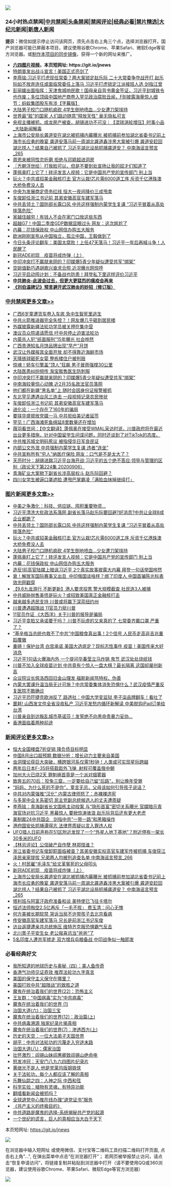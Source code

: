 ![](https://raw.githubusercontent.com/fqnews/bnews/master/64photo/fqnews-qr.jpg)

<div id="tt">
<h3>24小时热点禁闻|<a href="#%E4%B8%AD%E5%85%B1%E7%A6%81%E9%97%BB%E6%9B%B4%E5%A4%9A%E6%96%87%E7%AB%A0">中共禁闻</a>|<a href="#%E5%9B%BE%E7%89%87%E6%96%B0%E9%97%BB%E6%9B%B4%E5%A4%9A%E6%96%87%E7%AB%A0">头条禁闻</a>|<a href="#%E6%96%B0%E9%97%BB%E8%AF%84%E8%AE%BA%E6%9B%B4%E5%A4%9A%E6%96%87%E7%AB%A0">禁闻评论|<a href="#%E5%BF%85%E7%9C%8B%E7%BB%8F%E5%85%B8%E5%A5%BD%E6%96%87">经典必看|<a href="/video.md#%E7%A6%81%E7%89%87%E7%B2%BE%E9%80%89">禁片精选</a>|<a href="https://github.com/fqnews/djy/blob/master/gb/nf1351518.md#1">大纪元新闻</a>|<a href="https://github.com/fqnews/ntdtv/blob/master/gb/prog204.md#1">新唐人新闻</a></h3>
<div><b>提示：</b>微信如提示停止访问该网页，须先点击右上角三个点，选择浏览器打开。国产浏览器可能已屏蔽本项目，建议使用谷歌Chrome、苹果Safari、微软Edge等官方浏览器。或<a href="https://github.com/fqnews/bnews/blob/master/%E5%88%B6%E4%BD%9Cgit%E7%A6%81%E9%97%BB%E9%95%9C%E5%83%8F.md">制作本项目的同步镜像</a>，获得一个新的网址来推广。</div>
<ul>
<li><b><a href="http://d1.bdrive.tk/64.mp4" target="_blank">六四图片视频</a>，本页短网址: https://git.io/jnews</b></li>
<li><a href="/taiwannews/20200907/1392138.md">特朗普发出战斗宣言！美国正式亮剑了</a></li>
<li><a href="/comments/20200907/1392146.md">李燕铭:习近平打虎现任常委？两大案锁定赵乐际 二十大常委争夺战开打 赵乐际如不放弃连任或面临常委任上落马 习近平打虎锁定江派接班人选 剑指江曾</a></li>
<li><a href="/bannedvideo/20200907/1392191.md">彭丽媛出面指挥：天津鬼城响民歌！国母亲自背书黄金签证，习近平封城铁令也作废；多位顶级中国地产商卷入罕见政治腐败丑闻，FBI披露海量惊人细节：蚂蚁集团股东有涉【字幕版】</a></li>
<li><a href="/topimagenews/20200907/1392356.md">大陆男子校门口随机疯砍 4学生倒地喷血…少女遭刀架挟持</a></li>
<li><a href="/funmedia/20200907/1392154.md">世界最“脏”的国家 人们路边随意“释放天性” 毫无隐私可言</a></li>
<li><a href="/bannedvideo/20200907/1392120.md">央视主播被抓，成龙房产被查，胡锡进功不可没｜【混球涡轮增压】时事小品_大陆新闻解毒</a></li>
<li><a href="/comments/20200907/1392469.md">上海市公安局长龚道安在湖北被抓捕内幕曝光 被抓捕前参加湖北省委书记前上海市长应勇的晚宴 龚道安落马前一周湖北龚道鑫涉黑大案被引爆 龚道安赶回湖北捞人？结果自己被抓了 习近平湖北设局抓捕龚道安？ 中南海谣言预言_265</a></li>
<li><a href="/cnnews/20200907/1392259.md">周恩来被同性恋折磨 拒绝与邓颖超进洞房</a></li>
<li><a href="/ssgc/20200907/1392118.md">〖兲朝浮世绘〗打我脸可以，但是不要到处宣扬让我的奴才们知道了</a></li>
<li><a href="/topimagenews/20200907/1392249.md">蓬佩奥盯上它了！转评发言人视频：它是中国共产党的宣传部门 别上当</a></li>
<li><a href="/topimagenews/20200907/1392429.md">玩火？中共或招美金融核打击 官方认栽!芯片需6000道工序 斥资千亿港珠澳大桥免费没人去</a></li>
<li><a href="/headline/20200907/1392362.md">中央为发展商定债务红线 恒大一夜间降价三成甩卖</a></li>
<li><a href="/cbnews/20200907/1392292.md">车俊卸任浙江书记前 其弟安徽高官车建军落马</a></li>
<li><a href="/topimagenews/20200907/1392476.md">中共丢领土？国防部长露口风 中共这样强制内蒙学生复课 “习近平冒着从高处摔落危险”</a></li>
<li><a href="/lifebaike/20200907/1392334.md">家越住越穷！有钱人不会在家门口放这些东西</a></li>
<li><a href="/finance/20200907/1392382.md">超越G7！中国二季度GDP数据显眼过头 网友：这次尴尬了</a></li>
<li><a href="/topimagenews/20200907/1392139.md">内幕：花钱保政权 中山网信办购五大服务</a></li>
<li><a href="/bannedvideo/20200907/1392257.md">欧洲刚刚宣布从中国独立，孤立中国，王毅做到了</a></li>
<li><a href="/bannedvideo/20200907/1392284.md">今日头条评论翻车：美国太腐败！上任47天落马！习近平一年后再喊斗争！人民醒了</a></li>
<li><a href="/comments/20200907/1392470.md">新冠ADE初现　疫苗将成炸弹（上）</a></li>
<li><a href="/cbnews/20200907/1392330.md">中印冲突打不赢就来阴的？印媒爆5青少年疑似遭受共军“绑架”</a></li>
<li><a href="/yule/20200907/1392159.md">空姐值勤巧遇胡歌兴奋求合照 近况曝光网惊呼</a></li>
<li><a href="/bannedvideo/20200907/1392121.md">习近平启动囤计划：不备战也防患！拜登私下里这样评价习近平</a></li>
<li><b><a href="/comments/20200211/1275071.md" target="_blank">中共肺炎-此波会过去，但更大更猛烈的瘟疫会再来</a></b></li>
<li><b><a href="/comments/20200207/1272816.md" target="_blank">《刘伯温碑记》预言避开武汉肺炎的妙招（修订版）</a></b></li>
</ul>
</div>

<div class="catlist">
<h3><a href="/cbnews/" target="_blank">中共禁闻</a><span><a href="/cbnews/" target="_blank" rel="nofollow">更多文章>></a></span></h3>
<ul>
<li><a href="/cbnews/20200908/1392608.md" target="_blank">广西6岁童遭货车卷入车底 急中生智死里逃生</a></li>
<li><a href="/cbnews/20200908/1392607.md" target="_blank">中共火箭推进器完全失控？！网友爆几乎砸到居民楼</a></li>
<li><a href="/cbnews/20200907/1392561.md" target="_blank">外媒披露新疆法轮功学员被关押在集中营</a></li>
<li><a href="/cbnews/20200907/1392491.md" target="_blank">澳议员众院递请愿信 吁中共停止迫害法轮功</a></li>
<li><a href="/cbnews/20200907/1392432.md" target="_blank">内蒙杀人犯“纸面服刑”15年曝光 社会哗然</a></li>
<li><a href="/cbnews/20200907/1392431.md" target="_blank">广西贵港知名月饼品牌出现“早产”月饼</a></li>
<li><a href="/cbnews/20200907/1392430.md" target="_blank">武汉让外媒报其全面开放 却不得靠近海鲜市场</a></li>
<li><a href="/cbnews/20200907/1392392.md" target="_blank">天降铁球砸死女婴 整栋楼住户被判赔</a></li>
<li><a href="/cbnews/20200907/1392373.md" target="_blank">惊魂！轿车引擎盖“顶人”狂飙 男子冒雨强撑30公里</a></li>
<li><a href="/cbnews/20200907/1392359.md" target="_blank">大陆医患纠纷频传 淘宝贩售医生防刺服</a></li>
<li><a href="/cbnews/20200907/1392330.md" target="_blank">中印冲突打不赢就来阴的？印媒爆5青少年疑似遭受共军“绑架”</a></li>
<li><a href="/cbnews/20200907/1392329.md" target="_blank">中南海较量惊心动魄 近2月35名政法官员落网</a></li>
<li><a href="/cbnews/20200907/1392309.md" target="_blank">他们都在新疆“黑名单”上 随时会因身份证报警被抓</a></li>
<li><a href="/cbnews/20200907/1392308.md" target="_blank">东北罕见遭遇台风三连击 一段视频记录农民惨状</a></li>
<li><a href="/cbnews/20200907/1392292.md" target="_blank">车俊卸任浙江书记前 其弟安徽高官车建军落马</a></li>
<li><a href="/comments/20200907/1392278.md" target="_blank">进化论：一个存在了160年的骗局</a></li>
<li><a href="/cbnews/20200907/1392277.md" target="_blank">要挟华盛顿放党媒一马 中共拒给美记者延签</a></li>
<li><a href="/cbnews/20200907/1392276.md" target="_blank">罕见！广西海滩死鱼绵延8里数量还在增加</a></li>
<li><a href="/cbnews/20200907/1392275.md" target="_blank">薇羽看世间：【中文翻译】蓬佩奥在接受WMAL采访时说，川普政府将在最近出台更多措施，针对中国留学生间谍问题，同时还谈到了对TikTok的态度。</a></li>
<li><a href="/cbnews/20200907/1392250.md" target="_blank">中共推苏城文明码惹议 被指侵华日军良民证</a></li>
<li><a href="/cbnews/20200907/1392231.md" target="_blank">内部公文外泄 中共强制内蒙学生复课 违者“连坐”</a></li>
<li><a href="/cbnews/20200907/1392201.md" target="_blank">中共宣称所有“穷人”纳医疗保险 网友：口气是不是太大了？</a></li>
<li><a href="/cbnews/20200907/1392200.md" target="_blank">天亮时分：胡锡进踹习近平台海开战;习近平的五个绝不答应;领导与管理的区别（政论天下第224集 20200906）</a></li>
<li><a href="/cbnews/20200907/1392181.md" target="_blank">青海矿业大案掀下副省长涉高层权斗 赵乐际回避？</a></li>
<li><a href="/cbnews/20200907/1392151.md" target="_blank">四川女学生被逼口罩遮脸 遭甩巴掌霸凌「满脸血抹掉继续打」</a></li>

</ul>
</div>
<div class="catlist">
<h3><a href="/topimagenews/" target="_blank">图片新闻</a><span><a href="/topimagenews/" target="_blank" rel="nofollow">更多文章>></a></span></h3>
<ul>
<li><a href="/topimagenews/20200908/1392592.md" target="_blank">中美之争激化：科技、供应链、囤积重要物资…</a></li>
<li><a href="/topimagenews/20200907/1392571.md" target="_blank">习近平清洗大批政法系落网 副省长落马赵乐际要回避?好消息?中共让全球8成企业都跪了</a></li>
<li><a href="/topimagenews/20200907/1392476.md" target="_blank">中共丢领土？国防部长露口风 中共这样强制内蒙学生复课 “习近平冒着从高处摔落危险”</a></li>
<li><a href="/topimagenews/20200907/1392429.md" target="_blank">玩火？中共或招美金融核打击 官方认栽!芯片需6000道工序 斥资千亿港珠澳大桥免费没人去</a></li>
<li><a href="/topimagenews/20200907/1392356.md" target="_blank">大陆男子校门口随机疯砍 4学生倒地喷血…少女遭刀架挟持</a></li>
<li><a href="/topimagenews/20200907/1392249.md" target="_blank">蓬佩奥盯上它了！转评发言人视频：它是中国共产党的宣传部门 别上当</a></li>
<li><a href="/topimagenews/20200907/1392139.md" target="_blank">内幕：花钱保政权 中山网信办购五大服务</a></li>
<li><a href="/topimagenews/20200906/1392072.md" target="_blank">造反!前高官陆媒上暗讽习近平 2个真实故事披露大内幕 拜登一句话举国哗然</a></li>
<li><a href="/topimagenews/20200906/1391995.md" target="_blank">衰！解放军国际赛事又出丑  中印俄国谈啥样？绑了印度人 中国首骗陈光标表效忠网戳穿</a></li>
<li><a href="/topimagenews/20200906/1391905.md" target="_blank">【9.6九龙游行 不断更新】港人要求投票 警大规模截查 社民连3人被捕</a></li>
<li><a href="/topimagenews/20200906/1391878.md" target="_blank">中共威胁抛售美债是玩火？或招致美国真正金融核打击</a></li>
<li><a href="/topimagenews/20200906/1391824.md" target="_blank">越来越多选民支持 川普或将赢下深蓝纽约州</a></li>
<li><a href="/topimagenews/20200906/1391823.md" target="_blank">川普遭遇超限战 11官员力挺川普</a></li>
<li><a href="/topimagenews/20200906/1391807.md" target="_blank">11官员作证 《大西洋》关于川普的报导是骗局</a></li>
<li><a href="/topimagenews/20200905/1391560.md" target="_blank">习近平变脸又承诺要干吗？ 川普不玩虚的又来真的了 七常委齐戴口罩 严重了？</a></li>
<li><a href="/topimagenews/20200905/1391493.md" target="_blank">“基辛格当总统也救不了中共”中国粮食真出事！2个信号 人民币走高非吉兆重蹈覆辙</a></li>
<li><a href="/topimagenews/20200904/1391051.md" target="_blank">重磅！保护台湾 白宫承诺 美国大选底定？现标志性事件 疫苗！美国传来大好消息</a></li>
<li><a href="/topimagenews/20200904/1391029.md" target="_blank">习近平1句话火爆海内外 一个提问华春莹立马炸锅 鬼节 武汉处处烧纸钱</a></li>
<li><a href="/topimagenews/20200903/1390470.md" target="_blank">川普不加入全球疫苗计划 中共竟有个惊人一盘大棋？最长隔离 这国却屡创新高</a></li>
<li><a href="/topimagenews/20200903/1390075.md" target="_blank">众议院议长佩洛西回旧金山理发 福斯新闻骂特权、伪善</a></li>
<li><a href="/topimagenews/20200902/1389953.md" target="_blank">内蒙大罢课升温当局无计可施？中共常委集体消失恐惧什么？武汉疫情严重反复医院不敢确诊</a></li>
<li><a href="/topimagenews/20200902/1389888.md" target="_blank">习近平恐吓捷克欧洲反了 路透社：中国大学变监狱 李子柒品牌翻车！看吐了</a></li>
<li><a href="/topimagenews/20200902/1389840.md" target="_blank">噩耗! 山西发文件全省没收私产 习近平发愁内循环新解读 中美脱钩iPad订单给台湾</a></li>
<li><a href="/topimagenews/20200902/1389762.md" target="_blank">川普亲自到访叛乱城市基诺莎！发誓绝不向黑命贵暴力妥协…</a></li>
<li><a href="/comments/20200902/1389663.md" target="_blank">香港面临着两种前途</a></li>

</ul>
</div>
<div class="catlist">
<h3><a href="/comments/" target="_blank">新闻评论</a><span><a href="/comments/" target="_blank" rel="nofollow">更多文章>></a></span></h3>
<ul>
<li><a href="/comments/20200908/1392636.md" target="_blank">恒大全国楼盘7折促销 降负债目标明显</a></li>
<li><a href="/comments/20200908/1392621.md" target="_blank">中国8月出口超预期 数据分析：增长动力主要来自美国</a></li>
<li><a href="/comments/20200908/1392597.md" target="_blank">虫洞理论获巨大突破，横跨银河系仅需1秒钟！人类或可实现星际跨越</a></li>
<li><a href="/comments/20200908/1392596.md" target="_blank">两年后日本F-35将搭载距外飞弹  射程可覆盖俄中朝</a></li>
<li><a href="/comments/20200908/1392588.md" target="_blank">加州大火已烧2天 罪魁祸首竟是一个派对烟雾器</a></li>
<li><a href="/comments/20200908/1392587.md" target="_blank">致奔五的70后：狡兔三窟，一定要给自己留“后路”，别让晚年受罪</a></li>
<li><a href="/comments/20200908/1392586.md" target="_blank">“妈妈，为什么死的不是你”，童言无忌，父母该如何引导孩子说话？</a></li>
<li><a href="/comments/20200908/1392576.md" target="_blank">中共对内蒙强推“汉化” 内蒙古律师怒了：赤裸裸违宪</a></li>
<li><a href="/comments/20200908/1392575.md" target="_blank">与多家中企关系密切 民主党副总统候选人的丈夫遭质疑</a></li>
<li><a href="/comments/20200907/1392562.md" target="_blank">李燕铭：青海副省长文国栋主动投案 与“隐形首富”密切关系曝光 官媒暗示青海官场对抗习近平 黑幕惊人 要掀惊涛骇浪 赵乐际背后还有更大老虎</a></li>
<li><a href="/comments/20200907/1392560.md" target="_blank">美制裁24中共国企   剑指中共“一带一路“和黑箱操作</a></li>
<li><a href="/comments/20200907/1392541.md" target="_blank">港府国安处抓捕谭得志 法律界质疑以言入罪违人权</a></li>
<li><a href="/comments/20200907/1392540.md" target="_blank">UFO猎人日前声称在51区附近发现了一个“外星人地下基地”？附近停有一架长30多米的UFO</a></li>
<li><a href="/comments/20200907/1392509.md" target="_blank">【林忌评论】公信破产自作孽 林郑怪谁？</a></li>
<li><a href="/comments/20200907/1392496.md" target="_blank">浙江省委书记车俊卸职面临被查？其弟安徽实权高官车建军传被抓捕 车俊获江泽民亲家提拔 兄弟两人均被列追查名单 中南海谣言预言_266</a></li>
<li><a href="/comments/20200907/1392479.md" target="_blank">火！村民雇“毛泽东”给文革冤死的父母叩头</a></li>
<li><a href="/comments/20200907/1392470.md" target="_blank">新冠ADE初现　疫苗将成炸弹（上）</a></li>
<li><a href="/comments/20200907/1392469.md" target="_blank">上海市公安局长龚道安在湖北被抓捕内幕曝光 被抓捕前参加湖北省委书记前上海市长应勇的晚宴 龚道安落马前一周湖北龚道鑫涉黑大案被引爆 龚道安赶回湖北捞人？结果自己被抓了 习近平湖北设局抓捕龚道安？ 中南海谣言预言_265</a></li>
<li><a href="/comments/20200907/1392386.md" target="_blank">塔利班与阿富汗政府准备和谈 美特使已飞往卡塔尔</a></li>
<li><a href="/comments/20200907/1392385.md" target="_blank">恒述法师掏空2.5亿再斥「一毛不拔」 费玉清：问心无愧</a></li>
<li><a href="/comments/20200907/1392376.md" target="_blank">何方美被长期软禁 哭诉当局不许带孩子去北京看病</a></li>
<li><a href="/comments/20200907/1392375.md" target="_blank">传安徽高官车建军落马 兄长是前浙江书记车俊</a></li>
<li><a href="/comments/20200907/1392367.md" target="_blank">访台返捷遭亲共总统施压 维特齐克服恐惧霸气反击</a></li>
<li><a href="/comments/20200907/1392366.md" target="_blank">北川景子平安生女 老公报喜讯当”爸爸“了</a></li>
<li><a href="/comments/20200907/1392355.md" target="_blank">5名印度人遭共军掳走 双方增兵屯粮备战 中印战争似一触即发</a></li>

</ul>
</div>

<div class="catlist">
<h3>必看经典好文</h3>
<ul>
<li><a href="/tculture/xiulian/20170729/799172.md" target="_blank">我所知道的地球历史与奥秘（四）：美人鱼传奇</a></li>
<li><a href="/comments/20200517/1330064.md" target="_blank">香港气功师见证奇效 推荐法轮功九字真言</a></li>
<li><a href="/lifebaike/20200520/1331379.md" target="_blank">美国的保守主义保守在哪里？</a></li>
<li><a href="/comments/20200731/1372471.md" target="_blank">美国打败中共“超限战”的致胜之道</a></li>
<li><a href="/comments/20180804/981524.md" target="_blank">魔鬼在统治着我们的世界(22)：恐怖主义</a></li>
<li><a href="/comments/20200318/1295755.md" target="_blank">王友群：“中国病毒”实为“中共病毒”</a></li>
<li><a href="/topimagenews/20180519/944624.md" target="_blank">魔鬼在统治着我们的世界 (1)</a></li>
<li><a href="/cbnews/20180312/913459.md" target="_blank">治国大道(六)：治国三宝</a></li>
<li><a href="/topimagenews/20180601/951286.md" target="_blank">魔鬼在统治着我们的世界(12)：政治篇(上)</a></li>
<li><a href="/ccpdope/20200412/1311165.md" target="_blank">中共病毒溯源 独家纪录片揭真相</a></li>
<li><a href="/topimagenews/20180527/948369.md" target="_blank">魔鬼在统治着我们的世界(7)：渗透西方(上)</a></li>
<li><a href="/tculture/20121025/73067.md" target="_blank">历史的天空：一位大法弟子天国世界</a></li>
<li><a href="/cbnews/20200720/1363328.md" target="_blank">胡平：中共对法轮功的污蔑走入穷途末路</a></li>
<li><a href="/cbnews/20190424/914482.md" target="_blank">治国大道(八)：儒家治国</a></li>
<li><a href="/cbnews/20200727/1366904.md" target="_blank">壮怀激烈：阎锡山妹阎惠卿致阎锡山绝命电</a></li>
<li><a href="/comments/20200604/783200.md" target="_blank">怒发冲冠：天安门八九六四图片纪录片</a></li>
<li><a href="/lifebaike/20190522/1131765.md" target="_blank">黄继光不是人 他是党莱坞版钢铁侠</a></li>
<li><a href="/topimagenews/20161125/619230.md" target="_blank">关于法轮功，每个人都应该了解的真相</a></li>
<li><a href="/tculture/20190101/791144.md" target="_blank">乐舞仙踪之四：人神之际 中西和弦</a></li>
<li><a href="/comments/20200605/783205.md" target="_blank">科学实验：植物有灵魂，有特异功能</a></li>
<li><a href="/fanqiang/20200616/1345793.md" target="_blank">翻墙看新闻会被抓吗？</a></li>
<li><a href="/cbnews/20200819/1382346.md" target="_blank">全球退党中心推在线办理“退党证书”服务</a></li>
<li><a href="/bookwiki/20171120/858084.md" target="_blank">《共产主义的终极目的》</a></li>
<li><a href="/comments/20181209/1044543.md" target="_blank">中共道路是魔鬼的选择-系统揭秘共产党的起源</a></li>
<li><a href="/comments/20200621/1348067.md" target="_blank">一个世纪的谎言，巨人的真相应当大白于天下</a></li>

</ul>
</div>

本页短网址: https://git.io/jnews

![](https://raw.githubusercontent.com/fqnews/bnews/master/64photo/fqnews-qr.jpg)

在浏览器中输入短网址 或使用微信、支付宝等二维码工具扫描二维码打开页面, 点击右上角"...", 在弹出菜单中点击“在浏览器打开”； 若网页被举报禁止访问，请点击“恢复申请访问”，将链接复制并粘贴到浏览器中打开（请不要使用QQ或360浏览器，建议使用谷歌Chrome、苹果Safari、微软Edge等官方浏览器）

![](https://raw.githubusercontent.com/fqnews/bnews/master/64photo/wx.jpg)